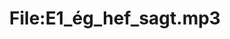 ---
title: File:E1_ég_hef_sagt.mp3
recording of: ég hef sagt
reading speed: slow
speaker: E
license: CC0
---
